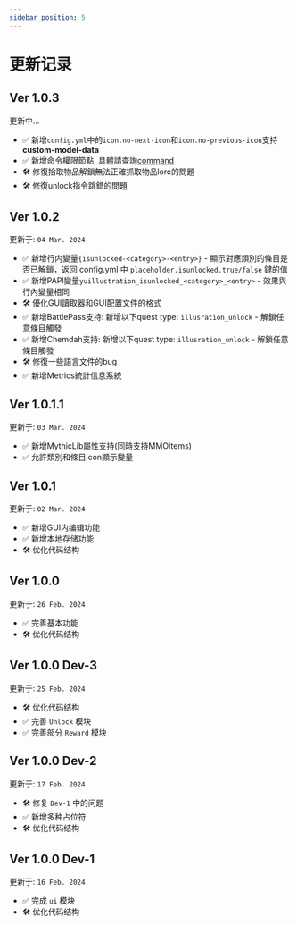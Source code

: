 ```yaml
---
sidebar_position: 5
---
```


# 更新记录

## Ver 1.0.3

更新中...

- ✅ 新增`config.yml`中的`icon.no-next-icon`和`icon.no-previous-icon`支持**custom-model-data**
- ✅ 新增命令權限節點, 具體請查詢[command](./Start/command.md)
- 🛠 修復拾取物品解鎖無法正確抓取物品lore的問題
- 🛠 修復unlock指令跳錯的問題

## Ver 1.0.2

更新于: `04 Mar. 2024`

- ✅ 新增行内變量`{isunlocked-<category>-<entry>}`  - 顯示對應類別的條目是否已解鎖，返回 config.yml 中 `placeholder.isunlocked.true/false` 鍵的值
- ✅ 新增PAPI變量`yuillustration_isunlocked_<category>_<entry>` - 效果與行內變量相同
- 🛠 優化GUI讀取器和GUI配置文件的格式
- ✅ 新增BattlePass支持: 新增以下quest type: `illusration_unlock` - 解鎖任意條目觸發
- ✅ 新增Chemdah支持: 新增以下quest type: `illusration_unlock` - 解鎖任意條目觸發
- 🛠 修復一些語言文件的bug
- ✅ 新增Metrics統計信息系統

## Ver 1.0.1.1

更新于: `03 Mar. 2024`

- ✅ 新增MythicLib屬性支持(同時支持MMOItems)
- ✅ 允許類別和條目icon顯示變量

## Ver 1.0.1

更新于: `02 Mar. 2024`

- ✅ 新增GUI内编辑功能
- ✅ 新增本地存储功能
- 🛠 优化代码结构

## Ver 1.0.0

更新于: `26 Feb. 2024`

- ✅ 完善基本功能
- 🛠 优化代码结构

## Ver 1.0.0 Dev-3

更新于: `25 Feb. 2024`

- 🛠 优化代码结构
- ✅ 完善 `Unlock` 模块
- ✅ 完善部分 `Reward` 模块

## Ver 1.0.0 Dev-2

更新于: `17 Feb. 2024`

- 🛠 修复 `Dev-1` 中的问题
- ✅ 新增多种占位符
- 🛠 优化代码结构

## Ver 1.0.0 Dev-1

更新于: `16 Feb. 2024`

- ✅ 完成 `ui` 模块
- 🛠 优化代码结构